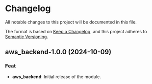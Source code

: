 # Changelog

All notable changes to this project will be documented in this file.

The format is based on [Keep a Changelog](https://keepachangelog.com/en/1.1.0/),
and this project adheres to
[Semantic Versioning](https://semver.org/spec/v2.0.0.html).

## aws_backend-1.0.0 (2024-10-09)

### Feat

- **aws_backend**: Initial release of the module.
